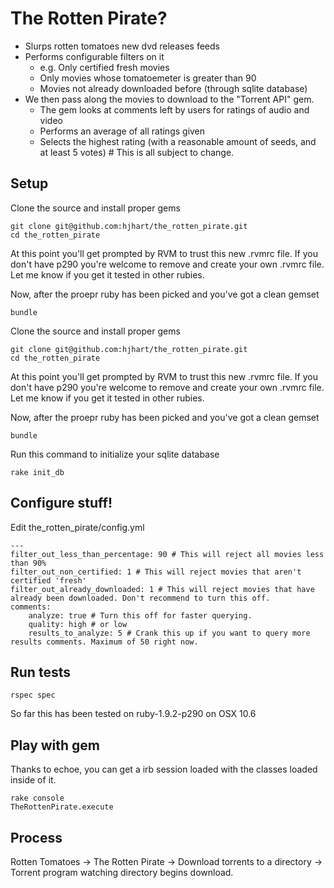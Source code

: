 # The Rotten Pirate?

 - Slurps rotten tomatoes new dvd releases feeds
 - Performs configurable filters on it 
   - e.g. Only certified fresh movies
   - Only movies whose tomatoemeter is greater than 90
   - Movies not already downloaded before (through sqlite database)
 - We then pass along the movies to download to the "Torrent API" gem.
   - The gem looks at comments left by users for ratings of audio and video
   - Performs an average of all ratings given
   - Selects the highest rating (with a reasonable amount of seeds, and at least 5 votes) # This is all subject to change.

## Setup

Clone the source and install proper gems

	git clone git@github.com:hjhart/the_rotten_pirate.git
	cd the_rotten_pirate
	
At this point you'll get prompted by RVM to trust this new .rvmrc file. If you don't have p290 you're welcome to remove and create your own .rvmrc file. Let me know if you get it tested in other rubies.

Now, after the proepr ruby has been picked and you've got a clean gemset

	bundle

Clone the source and install proper gems

	git clone git@github.com:hjhart/the_rotten_pirate.git
	cd the_rotten_pirate
	
At this point you'll get prompted by RVM to trust this new .rvmrc file. If you don't have p290 you're welcome to remove and create your own .rvmrc file. Let me know if you get it tested in other rubies.

Now, after the proepr ruby has been picked and you've got a clean gemset

	bundle

Run this command to initialize your sqlite database

	rake init_db
	
## Configure stuff!

Edit the\_rotten\_pirate/config.yml

	---
	filter_out_less_than_percentage: 90 # This will reject all movies less than 90%
	filter_out_non_certified: 1 # This will reject movies that aren't certified 'fresh'
	filter_out_already_downloaded: 1 # This will reject movies that have already been downloaded. Don't recommend to turn this off.
	comments: 
	    analyze: true # Turn this off for faster querying.
	    quality: high # or low
	    results_to_analyze: 5 # Crank this up if you want to query more results comments. Maximum of 50 right now.
	
## Run tests

	rspec spec

So far this has been tested on ruby-1.9.2-p290 on OSX 10.6
	
## Play with gem

Thanks to echoe, you can get a irb session loaded with the classes loaded inside of it.

	rake console
	TheRottenPirate.execute
	
## Process

Rotten Tomatoes -> The Rotten Pirate -> Download torrents to a directory -> Torrent program watching directory begins download.


